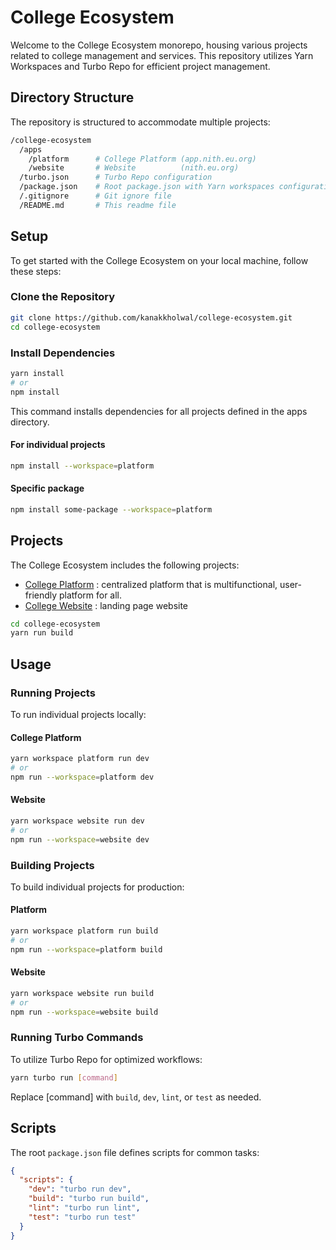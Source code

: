 # College Ecosystem

Welcome to the College Ecosystem monorepo, housing various projects related to college management and services. This repository utilizes Yarn Workspaces and Turbo Repo for efficient project management.

## Directory Structure

The repository is structured to accommodate multiple projects:

```bash
/college-ecosystem
  /apps
    /platform      # College Platform (app.nith.eu.org)
    /website       # Website          (nith.eu.org)
  /turbo.json      # Turbo Repo configuration
  /package.json    # Root package.json with Yarn workspaces configuration
  /.gitignore      # Git ignore file
  /README.md       # This readme file
  ```

## Setup

To get started with the College Ecosystem on your local machine, follow these steps:

### Clone the Repository

```bash
git clone https://github.com/kanakkholwal/college-ecosystem.git
cd college-ecosystem

```

### Install Dependencies

```bash
yarn install
# or 
npm install
```

This command installs dependencies for all projects defined in the apps directory.

#### For individual projects

```bash
npm install --workspace=platform
```

#### Specific package

```bash
npm install some-package --workspace=platform
```

## Projects

The College Ecosystem includes the following projects:

- [College Platform](https://app.nith.eu.org/) : centralized platform that is multifunctional, user-friendly platform for all.
- [College Website](https://nith.eu.org) : landing page website

```bash
cd college-ecosystem
yarn run build
```

## Usage

### Running Projects

To run individual projects locally:

#### College Platform

```bash
yarn workspace platform run dev
# or
npm run --workspace=platform dev
```

#### Website

```bash
yarn workspace website run dev
# or
npm run --workspace=website dev

```

### Building Projects

To build individual projects for production:

#### Platform

```bash
yarn workspace platform run build
# or 
npm run --workspace=platform build

```

#### Website

```bash
yarn workspace website run build
# or 
npm run --workspace=website build

```

### Running Turbo Commands

To utilize Turbo Repo for optimized workflows:

```bash
yarn turbo run [command]
```

Replace [command] with `build`, `dev`, `lint`, or `test` as needed.

## Scripts

The root `package.json` file defines scripts for common tasks:

```json
{
  "scripts": {
    "dev": "turbo run dev",
    "build": "turbo run build",
    "lint": "turbo run lint",
    "test": "turbo run test"
  }
}

```
